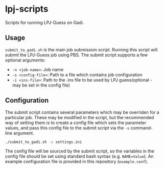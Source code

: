 # lpj-scripts

Scripts for running LPJ-Guess on Gadi.

## Usage

`submit_to_gadi.sh` is the main job submission script. Running this script will submit the LPJ-Guess job using PBS. The submit script supports a few optional arguments:

- `-n <job-name>`: Job name
- `-s <config-file>`: Path to a file which contains job configuration
- `-i <ins-file>`: Path to the .ins file to be used by LPJ guess(optional - may be set in the config file)

## Configuration

The submit script contains several parameters which may be overriden for a particular job. These may be modified in the script, but the recommended way of setting them is to create a config file which sets the parameter values, and pass this config file to the submit script via the `-s` command-line argument.

```bash
./submit_to_gadi.sh -s settings.ini
```

The config file will be sourced by the submit script, so the variables in the config file should be set using standard bash syntax (e.g. `NAME=Value`). An example configuration file is provided in this repository (`example.conf`).
